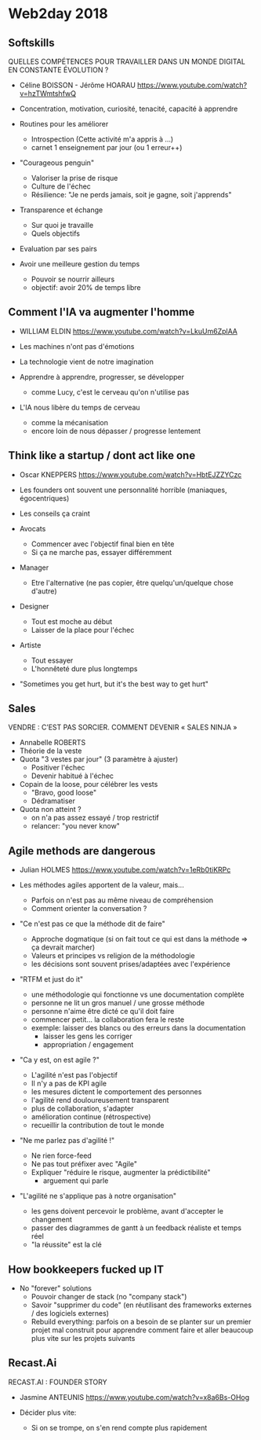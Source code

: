 # Web2day 2018

## Softskills
QUELLES COMPÉTENCES POUR TRAVAILLER DANS UN MONDE DIGITAL EN CONSTANTE ÉVOLUTION ?
- Céline BOISSON - Jérôme HOARAU
https://www.youtube.com/watch?v=hzTWmtshfwQ

- Concentration, motivation, curiosité, tenacité, capacité à apprendre
- Routines pour les améliorer
	- Introspection (Cette activité m'a appris à ...)
	- carnet 1 enseignement par jour (ou 1 erreur++)
- "Courageous penguin"
	- Valoriser la prise de risque
	- Culture de l'échec
	- Résilience: "Je ne perds jamais, soit je gagne, soit j'apprends"
- Transparence et échange
	- Sur quoi je travaille
	- Quels objectifs
- Evaluation par ses pairs
- Avoir une meilleure gestion du temps
	- Pouvoir se nourrir ailleurs
	- objectif: avoir 20% de temps libre

## Comment l'IA va augmenter l'homme
- WILLIAM ELDIN
https://www.youtube.com/watch?v=LkuUm6ZplAA

- Les machines n'ont pas d'émotions
- La technologie vient de notre imagination
- Apprendre à apprendre, progresser, se développer
	- comme Lucy, c'est le cerveau qu'on n'utilise pas
- L'IA nous libère du temps de cerveau
	- comme la mécanisation
	- encore loin de nous dépasser / progresse lentement

## Think like a startup / dont act like one
- Oscar KNEPPERS
https://www.youtube.com/watch?v=HbtEJZZYCzc

- Les founders ont souvent une personnalité horrible (maniaques, égocentriques)
- Les conseils ça craint
- Avocats
	- Commencer avec l'objectif final bien en tête
	- Si ça ne marche pas, essayer différemment
- Manager
	- Etre l'alternative (ne pas copier, être quelqu'un/quelque chose d'autre)
- Designer
	- Tout est moche au début
	- Laisser de la place pour l'échec
- Artiste
	- Tout essayer
	- L'honnêteté dure plus longtemps
- "Sometimes you get hurt, but it's the best way to get hurt"

## Sales
VENDRE : C’EST PAS SORCIER. COMMENT DEVENIR « SALES NINJA »
- Annabelle ROBERTS
- Théorie de la veste
- Quota "3 vestes par jour" (3 paramètre à ajuster)
	- Positiver l'échec
	- Devenir habitué à l'échec
- Copain de la loose, pour célébrer les vests
	- "Bravo, good loose"
	- Dédramatiser
- Quota non atteint ?
	- on n'a pas assez essayé / trop restrictif
	- relancer: "you never know"

## Agile methods are dangerous
- Julian HOLMES
https://www.youtube.com/watch?v=1eRb0tiKRPc

- Les méthodes agiles apportent de la valeur, mais...
	- Parfois on n'est pas au même niveau de compréhension
	- Comment orienter la conversation ?
	
- "Ce n'est pas ce que la méthode dit de faire"
	- Approche dogmatique (si on fait tout ce qui est dans la méthode => ça devrait marcher)
	- Valeurs et principes vs religion de la méthodologie
	- les décisions sont souvent prises/adaptées avec l'expérience
	
- "RTFM et just do it"
	- une méthodologie qui fonctionne vs une documentation complète
	- personne ne lit un gros manuel / une grosse méthode
	- personne n'aime être dicté ce qu'il doit faire
	- commencer petit... la collaboration fera le reste
	- exemple: laisser des blancs ou des erreurs dans la documentation
		- laisser les gens les corriger
		- appropriation / engagement

- "Ca y est, on est agile ?"
	- L'agilité n'est pas l'objectif
	- Il n'y a pas de KPI agile
	- les mesures dictent le comportement des personnes
	- l'agilité rend douloureusement transparent
	- plus de collaboration, s'adapter
	- amélioration continue (rétrospective)
	- recueillir la contribution de tout le monde

- "Ne me parlez pas d'agilité !"
	- Ne rien force-feed
	- Ne pas tout préfixer avec "Agile"
	- Expliquer "réduire le risque, augmenter la prédictibilité"
		- arguement qui parle
		
- "L'agilité ne s'applique pas à notre organisation"
	- les gens doivent percevoir le problème, avant d'accepter le changement
	- passer des diagrammes de gantt à un feedback réaliste et temps réel
	- "la réussite" est la clé
	
## How bookkeepers fucked up IT
- No "forever" solutions
	- Pouvoir changer de stack (no "company stack")
	- Savoir "supprimer du code" (en réutilisant des frameworks externes / des logiciels externes)
	- Rebuild everything: parfois on a besoin de se planter sur un premier projet mal construit pour apprendre comment faire et aller beaucoup plus vite sur les projets suivants
	
## Recast.Ai
RECAST.AI : FOUNDER STORY
- Jasmine ANTEUNIS
https://www.youtube.com/watch?v=x8a6Bs-OHog

- Décider plus vite:
	- Si on se trompe, on s'en rend compte plus rapidement
	

